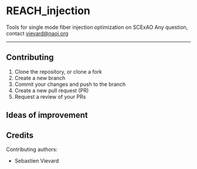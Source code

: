 # REACH_injection

Tools for single mode fiber injection optimization on SCExAO
Any question, contact vievard@naoj.org

----------

## Contributing

1. Clone the repository, or clone a fork
2. Create a new branch
3. Commit your changes and push to the branch
4. Create a new pull request (PR)
5. Request a review of your PRs

## Ideas of improvement




## Credits

Contributing authors:
- Sebastien Vievard
